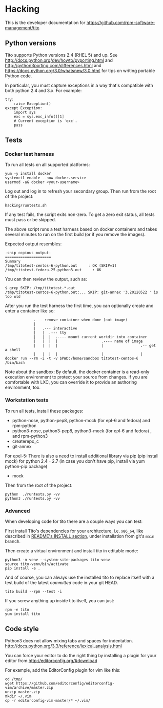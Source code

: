Hacking
=======

This is the developer documentation for
https://github.com/rpm-software-management/tito

Python versions
---------------

Tito supports Python versions 2.4 (RHEL 5) and up.
See http://docs.python.org/dev/howto/pyporting.html
and http://python3porting.com/differences.html
and https://docs.python.org/3.0/whatsnew/3.0.html
for tips on writing portable Python code.

In particular, you must capture exceptions in a way that's
compatible with both python 2.4 and 3.x. For example:

    try:
        raise Exception()
    except Exception:
        import sys
        exc = sys.exc_info()[1]
        # Current exception is 'exc'.
        pass


Tests
-----

### Docker test harness

To run all tests on all supported platforms:

    yum -y install docker
    systemctl enable --now docker.service
    usermod -aG docker <your-username>

Log out and log in to refresh your secondary group.
Then run from the root of the project:

    hacking/runtests.sh

If any test fails, the script exits non-zero.
To get a zero exit status, all tests must pass
or be skipped.

The above script runs a test harness based on
docker containers and takes several minutes to run
on the first build (or if you remove the images).

Expected output resembles:

    -snip copious output-
    =====================
    Summary
    /tmp/titotest-centos-6-python.out     : OK (SKIP=1)
    /tmp/titotest-fedora-25-python3.out     : OK

You can then review the output, such as:

    $ grep SKIP: /tmp/titotest-*.out
    /tmp/titotest-centos-6-python.out:... SKIP: git-annex '3.20120522 ' is too old

After you run the test harness the first time,
you can optionally create and enter a container like so:

                 .--- remove container when done (not image)
                 |
                 |   .--- interactive
                 |   |  .--- tty
                 |   |  |  .---- mount current workdir into container
                 |   |  |  |                    .---- name of image
                 |   |  |  |                    |                 .-- get a shell
                 |   |  |  |                    |                 |
    docker run --rm -i -t -v $PWD:/home/sandbox titotest-centos-6 /bin/bash


Note about the sandbox: By default, the docker container is a
read-only execution environment to protect your source from changes.
If you are comfortable with LXC, you can override it to provide
an authoring environment, too.


### Workstation tests

To run all tests, install these packages:

* python-nose,  python-pep8,  python-mock (for epl-6 and fedora) and rpm-python
* python3-nose, python3-pep8,  python3-mock (for epl-6 and fedora) , and rpm-python3
* createrepo_c
* git-annex

For epel-5:
There is also a need to install additional library via pip (pip install mock)
for python 2.4 - 2.7 (in case you don't have pip, install via yum python-pip package)
* mock

Then from the root of the project:

    python  ./runtests.py -vv
    python3 ./runtests.py -vv


### Advanced

When developing code for tito there are a couple ways you can test:

First install Tito's dependencies for your architecture, i.e. `x86_64`, like
described in [README's INSTALL section](README.md#INSTALL), under installation
from git's `main` branch.

Then create a virtual environment and install tito in editable mode:

    python3 -m venv --system-site-packages tito-venv
    source tito-venv/bin/activate
    pip install -e .

And of course, you can always use the installed tito to replace
itself with a test build of the latest *committed* code in your
git HEAD.

    tito build --rpm --test -i

If you screw anything up inside tito itself, you can just:

    rpm -e tito
    yum install tito


Code style
----------

Python3 does not allow mixing tabs and spaces for indentation.
http://docs.python.org/3.3/reference/lexical_analysis.html

You can force your editor to do the right thing by installing
a plugin for your editor from http://editorconfig.org/#download

For example, add the EditorConfig plugin for vim like this:

    cd /tmp/
    wget https://github.com/editorconfig/editorconfig-vim/archive/master.zip
    unzip master.zip
    mkdir ~/.vim
    cp -r editorconfig-vim-master/* ~/.vim/
